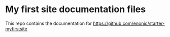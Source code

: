 # My first site documentation files

This repo contains the documentation for https://github.com/enonic/starter-myfirstsite

